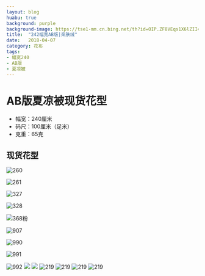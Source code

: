 ```yaml
---
layout: blog
huabu: true
background: purple
background-image: https://tse1-mm.cn.bing.net/th?id=OIP.ZF8VEqs1X6lZII49wNYV0AHaHa&w=300&h=300&p=0&o=5&pid=1.7
title:  "242幅宽AB版|亲肤绒"
date:   2018-04-07
category: 花布
tags:
- 幅宽240
- AB版
- 夏凉被
---
```


# AB版夏凉被现货花型
- 幅宽：240厘米
- 码尺：100厘米（足米）
- 克重：65克
## 现货花型
<!--![219](http://ww2.sinaimg.cn/large/0060lm7Tly1fprdahutl6j31ao0hsdhg.jpg)-->

![260](http://ww3.sinaimg.cn/large/0060lm7Tly1fprdaxpty1j31ea0ny0u5.jpg)

![261](http://ww2.sinaimg.cn/large/0060lm7Tly1fprdbe0zygj31ge0mydi6.jpg)

<!--![262](http://ww2.sinaimg.cn/large/0060lm7Tly1fprdbr0zu4j31cc0ow0u9.jpg)-->

<!--![251](http://ww2.sinaimg.cn/large/0060lm7Tly1fprdc81sjmj31f00hs10z.jpg)-->

![327](http://ww2.sinaimg.cn/large/0060lm7Tly1fprdclb31qj31kw0ebn42.jpg)

![328](http://ww1.sinaimg.cn/large/0060lm7Tly1fprdcyjtmxj31kw0ebdm1.jpg)

![368粉](http://ww4.sinaimg.cn/large/0060lm7Tly1fprddd8u3yj31kw0em46j.jpg)

<!--![380](http://ww2.sinaimg.cn/large/0060lm7Tly1fprddsrw3aj31kw0emjzt.jpg)-->

<!--![381](http://ww4.sinaimg.cn/large/0060lm7Tly1fprded6prdj31kw0emanv.jpg)-->

![907](http://wx3.sinaimg.cn/mw690/0060lm7Tly1fq3vmsf7w2j31hc0jp78j.jpg)

![990](http://wx2.sinaimg.cn/mw690/0060lm7Tly1fq3vmsc74uj31kw0g5whm.jpg)

![991](http://wx3.sinaimg.cn/mw690/0060lm7Tly1fq3vmtib8pj31kw0g5gpt.jpg)

![992](http://wx1.sinaimg.cn/mw690/0060lm7Tly1fq3vmtmazhj31kw0gu0zg.jpg)
![](http://wx3.sinaimg.cn/mw690/0060lm7Tly1fqc1580allj31kw0hfdj3.jpg)
![](http://wx1.sinaimg.cn/mw690/0060lm7Tly1fqc15897ewj31hc0grtcn.jpg)
![219](http://wx4.sinaimg.cn/mw690/0060lm7Tly1fqc1589g9jj31hc0ii423.jpg)
![219](http://wx1.sinaimg.cn/mw690/0060lm7Tly1fqc158q675j31hc0gl42q.jpg)
![219](http://wx3.sinaimg.cn/mw690/0060lm7Tly1fqc158te55j31980djtdn.jpg)
![219](http://wx3.sinaimg.cn/mw690/0060lm7Tly1fqc158z9xfj31hc0fc47d.jpg)

